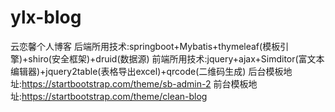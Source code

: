 # ylx-blog
云恋馨个人博客
后端所用技术:springboot+Mybatis+thymeleaf(模板引擎)+shiro(安全框架)+druid(数据源)
前端所用技术:jquery+ajax+Simditor(富文本编辑器)+jquery2table(表格导出excel)+qrcode(二维码生成)
后台模板地址:https://startbootstrap.com/theme/sb-admin-2
前台模板地址:https://startbootstrap.com/theme/clean-blog
